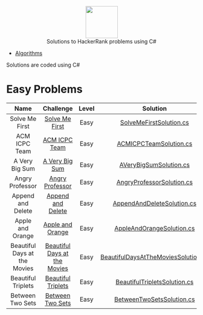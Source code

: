 <p align="center">
    <a href="https://www.hackerrank.com/rahmatullo_khol1">
        <img height=85 src="https://d3keuzeb2crhkn.cloudfront.net/hackerrank/assets/styleguide/logo_wordmark-f5c5eb61ab0a154c3ed9eda24d0b9e31.svg">
    </a>
    <br> Solutions to HackerRank problems using C#
</p>


* [Algorithms](#algorithms)

Solutions are coded using C#

# Easy Problems

|          Name          |    Challenge       | Level |      Solution     |
|:---------------------------:|:------------------------------------------------------------------------:|:------:|:--------------------------------------------------:|
|      Solve Me First      		| [Solve Me First](https://www.hackerrank.com/challenges/solve-me-first)   								|    Easy  	| [SolveMeFirstSolution.cs](https://github.com/Rahajustone/HackerRank/blob/master/HackerRank/Algorithms/Easy/SolveMeFirstSolution.cs) |
|      ACM ICPC Team      			| [ACM ICPC Team](https://www.hackerrank.com/challenges/acm-icpc-team)         							|    Easy   |[ACMICPCTeamSolution.cs](https://github.com/Rahajustone/HackerRank/blob/master/HackerRank/Algorithms/Easy/ACMICPCTeamSolution.cs) |
|  	A Very Big Sum       			| [A Very Big Sum ](https://www.hackerrank.com/challenges/a-very-big-sum)         						|    Easy   |[AVeryBigSumSolution.cs](https://github.com/Rahajustone/HackerRank/blob/master/HackerRank/Algorithms/Easy/AVeryBigSumSolution.cs) |
|  Angry Professor 	     			| [Angry Professor ](https://www.hackerrank.com/challenges/angry-professor)         					|    Easy   |[AngryProfessorSolution.cs](https://github.com/Rahajustone/HackerRank/blob/master/HackerRank/Algorithms/Easy/AngryProfessorSolution.cs) |
|  Append and Delete	     		| [Append and Delete](https://www.hackerrank.com/challenges/append-and-delete)         					|    Easy   |[AppendAndDeleteSolution.cs](https://github.com/Rahajustone/HackerRank/blob/master/HackerRank/Algorithms/Easy/AppendAndDeleteSolution.cs) |
|  Apple and Orange	     			| [Apple and Orange](https://www.hackerrank.com/challenges/apple-and-orange)         					|    Easy   |[AppleAndOrangeSolution.cs](https://github.com/Rahajustone/HackerRank/blob/master/HackerRank/Algorithms/Easy/AppleAndOrangeSolution.cs) |
|  Beautiful Days at the Movies		| [Beautiful Days at the Movies](https://www.hackerrank.com/challenges/beautiful-days-at-the-movies)    |    Easy   |[BeautifulDaysAtTheMoviesSolution.cs](https://github.com/Rahajustone/HackerRank/blob/master/HackerRank/Algorithms/Easy/BeautifulDaysAtTheMoviesSolution.cs) |
|  Beautiful Triplets				| [Beautiful Triplets](https://www.hackerrank.com/challenges/beautiful-triplets)    					|    Easy   |[BeautifulTripletsSolution.cs](https://github.com/Rahajustone/HackerRank/blob/master/HackerRank/Algorithms/Easy/BeautifulTripletsSolution.cs) |
|  Between Two Sets					| [Between Two Sets](https://www.hackerrank.com/challenges/between-two-sets)	    					|    Easy   |[BetweenTwoSetsSolution.cs](https://github.com/Rahajustone/HackerRank/blob/master/HackerRank/Algorithms/Easy/BetweenTwoSetsSolution.cs) |

